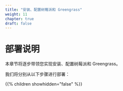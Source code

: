 ```yaml
---
title: "安装、配置树莓派和 Greengrass"
weight: 11
chapter: true
draft: false
---
```


#        部署说明      

本章节将逐步带领您实现安装、配置树莓派和 Greengrass。

我们将分别从以下步骤进行部署：

{{% children showhidden="false" %}}
